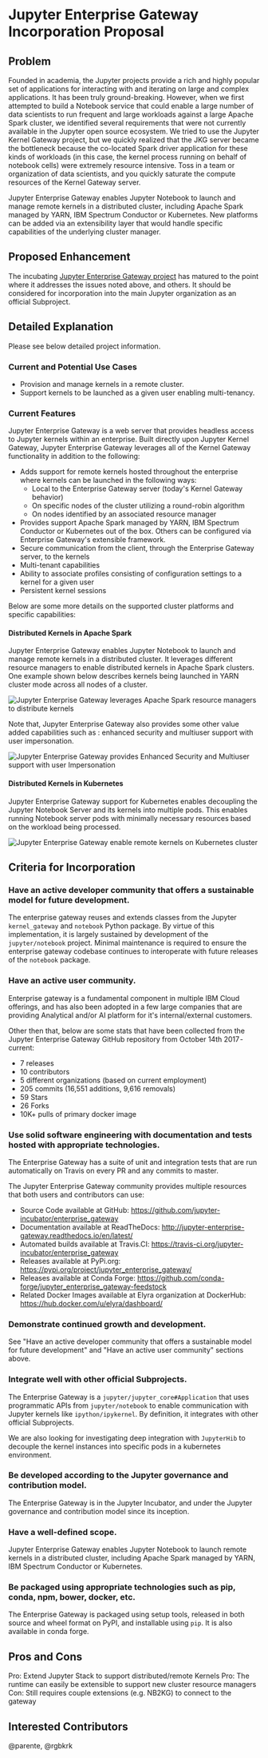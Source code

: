 # Jupyter Enterprise Gateway Incorporation Proposal

## Problem

Founded in academia, the Jupyter projects provide a rich and highly popular set of applications for
interacting with and iterating on large and complex applications.  It has been truly ground-breaking.
However, when we first attempted to build a Notebook service that could enable a large number of data
scientists to run frequent and large workloads against a large Apache Spark cluster, we identified
several requirements that were not currently available in the Jupyter open source ecosystem. We tried
to use the Jupyter Kernel Gateway project, but we quickly realized that the JKG server became the
bottleneck because the co-located Spark driver application for these kinds of workloads (in this case,
the kernel process running on behalf of notebook cells) were extremely resource intensive. Toss in a team
or organization of data scientists, and you quickly saturate the compute resources of the Kernel Gateway
server.

Jupyter Enterprise Gateway enables Jupyter Notebook to launch and manage remote kernels in a distributed cluster,
including Apache Spark managed by YARN, IBM Spectrum Conductor or Kubernetes. New platforms can be added via an
extensibility layer that would handle specific capabilities of the underlying cluster manager.

## Proposed Enhancement

The incubating [Jupyter Enterprise Gateway project](https://github.com/jupyter-incubator/enterprise_gateway) has
matured to the point where it addresses the issues noted above, and others. It should be considered for incorporation
into the main Jupyter organization as an official Subproject.

## Detailed Explanation

Please see below detailed project information.

### Current and Potential Use Cases

* Provision and manage kernels in a remote cluster.
* Support kernels to be launched as a given user enabling multi-tenancy.

### Current Features

Jupyter Enterprise Gateway is a web server that provides headless access to Jupyter kernels within
an enterprise.  Built directly upon Jupyter Kernel Gateway, Jupyter Enterprise Gateway leverages all
of the Kernel Gateway functionality in addition to the following:

* Adds support for remote kernels hosted throughout the enterprise where kernels can be launched in
the following ways:
    * Local to the Enterprise Gateway server (today's Kernel Gateway behavior)
    * On specific nodes of the cluster utilizing a round-robin algorithm
    * On nodes identified by an associated resource manager
* Provides support Apache Spark managed by YARN, IBM Spectrum Conductor or Kubernetes out of the box.
Others can be configured via Enterprise Gateway's extensible framework.
* Secure communication from the client, through the Enterprise Gateway server, to the kernels
* Multi-tenant capabilities
* Ability to associate profiles consisting of configuration settings to a kernel for a given user
* Persistent kernel sessions

Below are some more details on the supported cluster platforms and specific capabilities:

#### Distributed Kernels in Apache Spark

Jupyter Enterprise Gateway enables Jupyter Notebook to launch and manage remote kernels in a distributed cluster. It
leverages different resource managers to enable distributed kernels in Apache Spark clusters. One example shown below
describes kernels being launched in YARN cluster mode across all nodes of a cluster.


![Jupyter Enterprise Gateway leverages Apache Spark resource managers to distribute kernels](jupyter_enterprise_gateway.gif)

Note that, Jupyter Enterprise Gateway also provides some other value added capabilities such as : enhanced security and multiuser support with user impersonation.

![Jupyter Enterprise Gateway provides Enhanced Security and Multiuser support with user Impersonation](jupyter_enterprise_gateway_on_yarn.png)

#### Distributed Kernels in Kubernetes

Jupyter Enterprise Gateway support for Kubernetes enables decoupling the Jupyter Notebook Server and its kernels into multiple pods. This enables running Notebook server pods with minimally necessary resources based on the workload being processed.

![Jupyter Enterprise Gateway enable remote kernels on Kubernetes cluster](jupyter_enterprise_gateway_on_kubernetes.png)


## Criteria for Incorporation

### Have an active developer community that offers a sustainable model for future development.

The enterprise gateway reuses and extends classes from the Jupyter `kernel_gateway` and `notebook` Python package. By virtue of this implementation, it is largely sustained by development of the `jupyter/notebook` project. Minimal maintenance is required to ensure the enterprise gateway codebase continues to interoperate with future releases of the `notebook` package.

### Have an active user community.

Enterprise gateway is a fundamental component in multiple IBM Cloud offerings, and has also been adopted in a few large companies that are providing Analytical and/or AI platform for it's internal/external customers.

Other then that, below are some stats that have been collected from the Jupyter Enterprise Gateway GitHub repository from October 14th 2017 - current:

- 7 releases
- 10 contributors
- 5 different organizations (based on current employment)
- 205 commits (16,551 additions, 9,616 removals)
- 59 Stars
- 26 Forks
- 10K+ pulls of primary docker image

### Use solid software engineering with documentation and tests hosted with appropriate technologies.

The Enterprise Gateway has a suite of unit and integration tests that are run automatically on Travis on every PR and any commits to master.

The Jupyter Enterprise Gateway community provides multiple resources that both users and contributors can use:

- Source Code available at GitHub: https://github.com/jupyter-incubator/enterprise_gateway
- Documentation available at ReadTheDocs: http://jupyter-enterprise-gateway.readthedocs.io/en/latest/
- Automated builds available at Travis.CI: https://travis-ci.org/jupyter-incubator/enterprise_gateway
- Releases available at PyPi.org: https://pypi.org/project/jupyter_enterprise_gateway/
- Releases available at Conda Forge: https://github.com/conda-forge/jupyter_enterprise_gateway-feedstock
- Related Docker Images available at Elyra organization at DockerHub: https://hub.docker.com/u/elyra/dashboard/


### Demonstrate continued growth and development.

See "Have an active developer community that offers a sustainable model for future development" and "Have an active user community" sections above.

### Integrate well with other official Subprojects.

The Enterprise Gateway is a `jupyter/jupyter_core#Application` that uses programmatic APIs from `jupyter/notebook` to enable communication with Jupyter kernels like `ipython/ipykernel`. By definition, it integrates with other official Subprojects.

We are also looking for investigating deep integration with `JupyterHib` to decouple the kernel instances into specific pods in a kubernetes environment.

### Be developed according to the Jupyter governance and contribution model.

The Enterprise Gateway is in the Jupyter Incubator, and under the Jupyter governance and contribution model since its inception.

### Have a well-defined scope.

Jupyter Enterprise Gateway enables Jupyter Notebook to launch remote kernels in a distributed cluster, including Apache Spark managed by YARN, IBM Spectrum Conductor or Kubernetes.

### Be packaged using appropriate technologies such as pip, conda, npm, bower, docker, etc.

The Enterprise Gateway is packaged using setup tools, released in both source and wheel format on PyPI, and installable using `pip`.  It is also available in conda forge.

## Pros and Cons

Pro: Extend Jupyter Stack to support distributed/remote Kernels
Pro: The runtime can easily be extensible to support new cluster resource managers
Con: Still requires couple extensions (e.g. NB2KG) to connect to the gateway

## Interested Contributors

@parente, @rgbkrk
